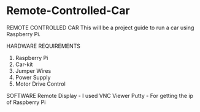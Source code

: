 # Remote-Controlled-Car

REMOTE CONTROLLED CAR
This will be a project guide to run a car using Raspberry Pi.

HARDWARE REQUIREMENTS
1. Raspberry Pi
2. Car-kit
3. Jumper Wires
4. Power Supply
5. Motor Drive Control

SOFTWARE
Remote Display - I used VNC Viewer
Putty - For getting the ip of Raspberry Pi


